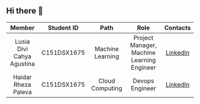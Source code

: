 ## Hi there 👋


|         Member              | Student ID |        Path        |                Role                        |                                                  Contacts                                                  |
| :--------------------:      | :--------: | :----------------: | :----------------------------------------: | :--------------------------------------------------------------------------------------------------------: |
| Lusia Divi Cahya Agustina        |  C151DSX1675  |  Machine Learning  | Project Manager, Machine Learning Engineer | [LinkedIn](https://www.linkedin.com/in/lusia-divi-cahya-agustina-0914b7266/)     |
| Haidar Rheza Paleva         |  C151DSX1675  |  Cloud Computing  | Devops Engineer | [LinkedIn](https://www.linkedin.com/in/haidar-rheza-paleva-027509194/)       |

<!--

**Here are some ideas to get you started:**

🙋‍♀️ A short introduction - what is your organization all about?
🌈 Contribution guidelines - how can the community get involved?
👩‍💻 Useful resources - where can the community find your docs? Is there anything else the community should know?
🍿 Fun facts - what does your team eat for breakfast?
🧙 Remember, you can do mighty things with the power of [Markdown](https://docs.github.com/github/writing-on-github/getting-started-with-writing-and-formatting-on-github/basic-writing-and-formatting-syntax)
-->
